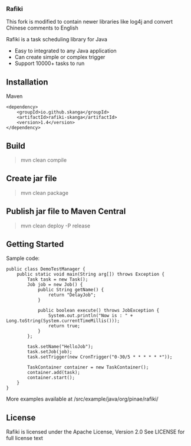 ### Rafiki ####

This fork is modified to contain newer libraries like log4j and convert Chinese comments to English

Rafiki is a task scheduling library for Java

- Easy to integrated to any Java application
- Can create simple or complex trigger
- Support 10000+ tasks to run

## Installation ##

Maven

	<dependency>
	    <groupId>io.github.skanga</groupId>
	    <artifactId>rafiki-skanga</artifactId>
	    <version>1.4</version>
	</dependency>

## Build

>mvn clean compile

## Create jar file

>mvn clean package

## Publish jar file to Maven Central

>mvn clean deploy -P release

## Getting Started ##

Sample code:

	public class DemoTestManager {
		public static void main(String arg[]) throws Exception {
			Task task = new Task();
			Job job = new Job() {
				public String getName() {
					return "DelayJob";
				}
		
				public boolean execute() throws JobException {
					System.out.println("Now is : " + Long.toString(System.currentTimeMillis()));
					return true;
				}
			};
		
			task.setName("HelloJob");
			task.setJob(job);
			task.setTrigger(new CronTrigger("0-30/5 * * * * * *"));
			
			TaskContainer container = new TaskContainer();
			container.add(task);
			container.start();
		}
	}
	
More examples available at /src/example/java/org/pinae/rafiki/

## License ##

Rafiki is licensed under the Apache License, Version 2.0 See LICENSE for full license text
